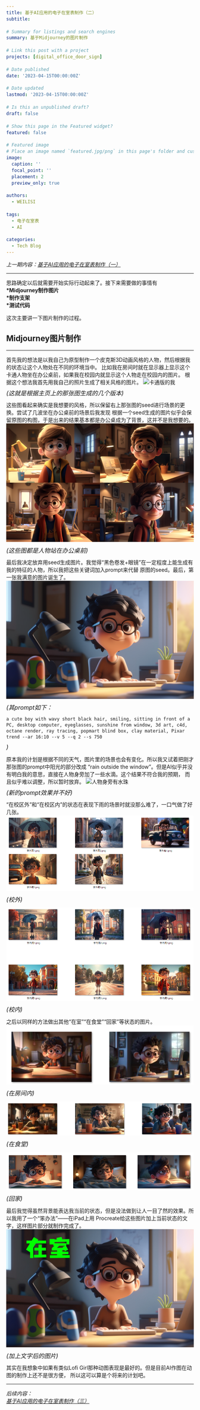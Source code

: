 ```yaml
---
title: 基于AI应用的电子在室表制作（二）
subtitle: 

# Summary for listings and search engines
summary: 基于Midjourney的图片制作

# Link this post with a project
projects: [digital_office_door_sign]

# Date published
date: '2023-04-15T00:00:00Z'

# Date updated
lastmod: '2023-04-15T00:00:00Z'

# Is this an unpublished draft?
draft: false

# Show this page in the Featured widget?
featured: false

# Featured image
# Place an image named `featured.jpg/png` in this page's folder and customize its options here.
image:
  caption: ''
  focal_point: ''
  placement: 2
  preview_only: true

authors:
  - WEILISI

tags:
  - 电子在室表
  - AI

categories:
  - Tech Blog
---
```

*上一期内容：[基于AI应用的电子在室表制作（一）](https://weils302.com/zh/techblog/status_list_1_20230407/)*

---

思路确定以后就需要开始实际行动起来了。接下来需要做的事情有  
**\*Midjourney制作图片**  
**\*制作支架**  
**\*测试代码**  

这次主要讲一下图片制作的过程。

## Midjourney图片制作 
--------------------
首先我的想法是以我自己为原型制作一个皮克斯3D动画风格的人物，然后根据我的状态让这个人物处在不同的环境当中。
比如我在房间时就在显示器上显示这个卡通人物坐在办公桌前，如果我在校园内就显示这个人物走在校园内的图片。
根据这个想法我首先用我自己的照片生成了相关风格的图片。
![卡通版的我](avatar.png "图片来源: Ⓒ WEILISI")
<p style="font-size: 16px; line-height: 0.6;"><i>(这就是根据主页上的那张图生成的几个版本)</i></p>

这些图看起来确实是我想要的风格，所以保留右上那张图的seed进行场景的更换。尝试了几波坐在办公桌前的场景后我发现
根据一个seed生成的图片似乎会保留原图的构图，于是出来的结果基本都是办公桌成为了背景，这并不是我想要的。
![根据seed生成的图](avatar2.png "图片来源: Ⓒ WEILISI")
<p style="font-size: 16px; line-height: 0.6;"><i>(这些图都是人物站在办公桌前)</i></p>

最后我决定放弃用seed生成图片。我觉得“黑色卷发+眼镜”在一定程度上能生成有我的特征的人物，所以我把这些关键词加入prompt来代替
原图的seed。最后，第一张我满意的图片诞生了。
![第一张在室的图](在室晴1.png "图片来源: Ⓒ WEILISI")
<p style="font-size: 16px; line-height: 0.6;"><i>(其prompt如下：</i></p>

```
a cute boy with wavy short black hair, smiling, sitting in front of a PC, desktop computer, eyeglasses, sunshine from window, 3d art, c4d, octane render, ray tracing, popmart blind box, clay material, Pixar trend --ar 16:10 --v 5 --q 2 --s 750
```
<p style="font-size: 16px; line-height: 0.6;"><i>)</i></p>

原本我的计划是根据不同的天气，图片里的场景也会有变化。所以我又试着把刚才那张图的prompt中阳光的部分改成
“rain outside the window”。但是AI似乎并没有明白我的意思，直接在人物身旁加了一些水滴。这个结果不符合我的预期，
而且似乎难以调整，所以暂时放弃。
![人物身旁有水珠](in_room_rain.png "图片来源: Ⓒ WEILISI")
<p style="font-size: 16px; line-height: 0.6;"><i>(新的prompt效果并不好)</i></p>

“在校区外”和“在校区内”的状态在表现下雨的场景时就没那么难了，一口气做了好几张。
![校外](off_campus.png "图片来源: Ⓒ WEILISI")
<p style="font-size: 16px; line-height: 0.6;"><i>(校外)</i></p>

![校内](on_campus.png "图片来源: Ⓒ WEILISI")
<p style="font-size: 16px; line-height: 0.6;"><i>(校内)</i></p>

之后以同样的方法做出其他“在室”“在食堂”“回家”等状态的图片。
![在室](in.png "图片来源: Ⓒ WEILISI")
<p style="font-size: 16px; line-height: 0.6;"><i>(在房间内)</i></p>

![食堂](dinning.png "图片来源: Ⓒ WEILISI")
<p style="font-size: 16px; line-height: 0.6;"><i>(在食堂)</i></p>

![回家](home.png "图片来源: Ⓒ WEILISI")
<p style="font-size: 16px; line-height: 0.6;"><i>(回家)</i></p>

最后我觉得虽然背景能表达我当前的状态，但是没法做到让人一目了然的效果。所以我用了一个“笨办法”——在iPad上用
Procreate给这些图片加上当前状态的文字，这样图片部分就制作完成了。
![最终成品](IMG_8785.JPG "图片来源: Ⓒ WEILISI")
<p style="font-size: 16px; line-height: 0.6;"><i>(加上文字后的图片)</i></p>

其实在我想象中如果有类似Lofi Girl那种动图表现是最好的。但是目前AI作图在动图的制作上还不是很方便，
所以这可以算是个将来的计划吧。

---
*后续内容：*  
*[基于AI应用的电子在室表制作（三）](https://weils302.com/zh/techblog/status_list_3_20230418/)*
